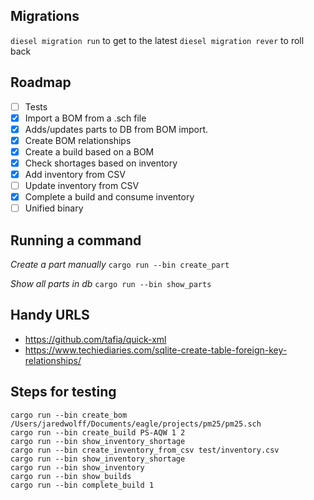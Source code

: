 ## Migrations

`diesel migration run` to get to the latest
`diesel migration rever` to roll back

## Roadmap

* [ ] Tests
* [x] Import a BOM from a .sch file
* [x] Adds/updates parts to DB from BOM import.
* [x] Create BOM relationships
* [x] Create a build based on a BOM
* [x] Check shortages based on inventory
* [x] Add inventory from CSV
* [ ] Update inventory from CSV
* [x] Complete a build and consume inventory
* [ ] Unified binary

## Running a command

*Create a part manually*
`cargo run --bin create_part`

*Show all parts in db*
`cargo run --bin show_parts`

## Handy URLS

* <https://github.com/tafia/quick-xml>
* <https://www.techiediaries.com/sqlite-create-table-foreign-key-relationships/>

## Steps for testing

```
cargo run --bin create_bom /Users/jaredwolff/Documents/eagle/projects/pm25/pm25.sch
cargo run --bin create_build PS-AQW 1 2
cargo run --bin show_inventory_shortage
cargo run --bin create_inventory_from_csv test/inventory.csv
cargo run --bin show_inventory_shortage
cargo run --bin show_inventory
cargo run --bin show_builds
cargo run --bin complete_build 1
```